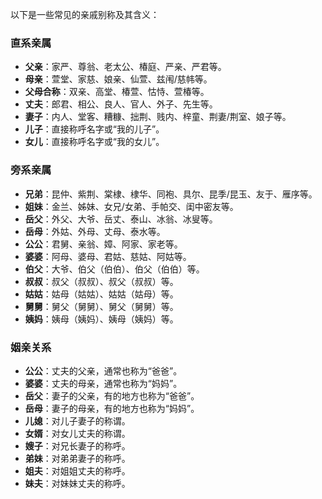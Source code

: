 以下是一些常见的亲戚别称及其含义：

### 直系亲属

- ‌**父亲**‌：家严、尊翁、老太公、椿庭、严亲、严君等。
- ‌**母亲**‌：萱堂、家慈、娘亲、仙萱、兹闱/慈帏等。
- ‌**父母合称**‌：双亲、高堂、椿萱、怙恃、萱椿等。
- ‌**丈夫**‌：郎君、相公、良人、官人、外子、先生等。
- ‌**妻子**‌：内人、堂客、糟糠、拙荆、贱内、梓童、荆妻/荆室、娘子等。
- ‌**儿子**‌：直接称呼名字或“我的儿子”。
- ‌**女儿**‌：直接称呼名字或“我的女儿”。

### 旁系亲属

- ‌**兄弟**‌：昆仲、紫荆、棠棣、棣华、同袍、具尔、昆季/昆玉、友于、雁序等。
- ‌**姐妹**‌：金兰、姊妹、女兄/女弟、手帕交、闺中密友等。
- ‌**岳父**‌：外父、大爷、岳丈、泰山、冰翁、冰叟等。
- ‌**岳母**‌：外姑、外母、丈母、泰水等。
- ‌**公公**‌：君舅、亲翁、嫜、阿家、家老等。
- ‌**婆婆**‌：阿母、婆母、君姑、慈姑、阿姑等。
- ‌**伯父**‌：大爷、伯父（伯伯）、伯父（伯伯）等。
- ‌**叔叔**‌：叔父（叔叔）、叔父（叔叔）等。
- ‌**姑姑**‌：姑母（姑姑）、姑姑（姑母）等。
- ‌**舅舅**‌：舅父（舅舅）、舅父（舅舅）等。
- ‌**姨妈**‌：姨母（姨妈）、姨母（姨妈）等。

### 姻亲关系

- ‌**公公**‌：丈夫的父亲，通常也称为“爸爸”。
- ‌**婆婆**‌：丈夫的母亲，通常也称为“妈妈”。
- ‌**岳父**‌：妻子的父亲，有的地方也称为“爸爸”。
- ‌**岳母**‌：妻子的母亲，有的地方也称为“妈妈”。
- ‌**儿媳**‌：对儿子妻子的称谓。
- ‌**女婿**‌：对女儿丈夫的称谓。
- ‌**嫂子**‌：对兄长妻子的称呼。
- ‌**弟妹**‌：对弟弟妻子的称呼。
- ‌**姐夫**‌：对姐姐丈夫的称呼。
- ‌**妹夫**‌：对妹妹丈夫的称呼。